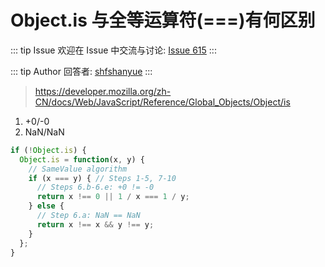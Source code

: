 # Object.is 与全等运算符(===)有何区别



::: tip Issue 
 欢迎在 Issue 中交流与讨论: [Issue 615](https://github.com/shfshanyue/Daily-Question/issues/615) 
:::

::: tip Author 
回答者: [shfshanyue](https://github.com/shfshanyue) 
:::

> https://developer.mozilla.org/zh-CN/docs/Web/JavaScript/Reference/Global_Objects/Object/is

1. +0/-0
2. NaN/NaN

``` js
if (!Object.is) {
  Object.is = function(x, y) {
    // SameValue algorithm
    if (x === y) { // Steps 1-5, 7-10
      // Steps 6.b-6.e: +0 != -0
      return x !== 0 || 1 / x === 1 / y;
    } else {
      // Step 6.a: NaN == NaN
      return x !== x && y !== y;
    }
  };
}
```